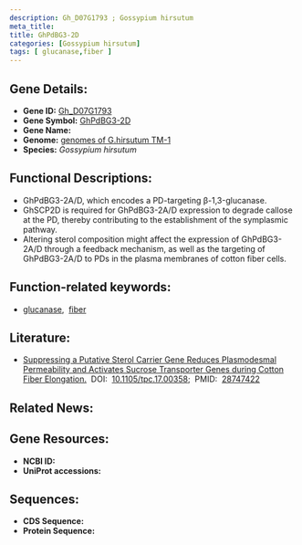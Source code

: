 ```yaml
---
description: Gh_D07G1793 ; Gossypium hirsutum
meta_title:
title: GhPdBG3-2D
categories: [Gossypium hirsutum]
tags: [ glucanase,fiber ]
---
```


## Gene Details:
- **Gene ID:**	[Gh_D07G1793]()
- **Gene Symbol:** <u>GhPdBG3-2D</u>
- **Gene Name:** 
- **Genome:** [genomes of G.hirsutum TM-1]()
- **Species:** *Gossypium hirsutum*

## Functional Descriptions:
   - GhPdBG3-2A/D, which encodes a PD-targeting β-1,3-glucanase.
   - GhSCP2D is required for GhPdBG3-2A/D expression to degrade callose at the PD, thereby contributing to the establishment of the symplasmic pathway.
   - Altering sterol composition might affect the expression of GhPdBG3-2A/D through a feedback mechanism, as well as the targeting of GhPdBG3-2A/D to PDs in the plasma membranes of cotton fiber cells.

## Function-related keywords:
   - [glucanase](/tags/glucanase/),&nbsp;&nbsp;[fiber](/tags/fiber/)

## Literature:
   - [Suppressing a Putative Sterol Carrier Gene Reduces Plasmodesmal Permeability and Activates Sucrose Transporter Genes during Cotton Fiber Elongation.]( https://academic.oup.com/plcell/article/29/8/2027/6100427?login=true)&nbsp;&nbsp;DOI:&nbsp;&nbsp;[10.1105/tpc.17.00358](https://academic.oup.com/plcell/article/29/8/2027/6100427?login=true);&nbsp;&nbsp;PMID:&nbsp;&nbsp;[28747422](https://pubmed.ncbi.nlm.nih.gov/28747422/)

## Related News:

## Gene Resources:
- **NCBI ID:**  [](https://www.ncbi.nlm.nih.gov/gene/?term=)
- **UniProt accessions:** [](https://www.uniprot.org/uniprotkb//entry)



## Sequences:
- **CDS Sequence:**
- **Protein Sequence:**
